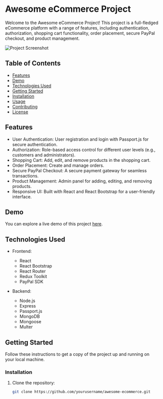 # Awesome eCommerce Project

Welcome to the Awesome eCommerce Project! This project is a full-fledged eCommerce platform with a range of features, including authentication, authorization, shopping cart functionality, order placement, secure PayPal checkout, and product management.

![Project Screenshot](screenshot.png)

## Table of Contents

- [Features](#features)
- [Demo](#demo)
- [Technologies Used](#technologies-used)
- [Getting Started](#getting-started)
- [Installation](#installation)
- [Usage](#usage)
- [Contributing](#contributing)
- [License](#license)

## Features

- User Authentication: User registration and login with Passport.js for secure authentication.
- Authorization: Role-based access control for different user levels (e.g., customers and administrators).
- Shopping Cart: Add, edit, and remove products in the shopping cart.
- Order Placement: Create and manage orders.
- Secure PayPal Checkout: A secure payment gateway for seamless transactions.
- Product Management: Admin panel for adding, editing, and removing products.
- Responsive UI: Built with React and React Bootstrap for a user-friendly interface.

## Demo

You can explore a live demo of this project [here](link-to-demo).

## Technologies Used

- Frontend:
  - React
  - React Bootstrap
  - React Router
  - Redux Toolkit
  - PayPal SDK

- Backend:
  - Node.js
  - Express
  - Passport.js
  - MongoDB
  - Mongoose
  - Multer

## Getting Started

Follow these instructions to get a copy of the project up and running on your local machine.

### Installation

1. Clone the repository:

   ```bash
   git clone https://github.com/yourusername/awesome-ecommerce.git
